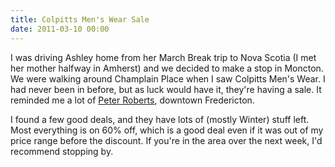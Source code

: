 ```yaml
---
title: Colpitts Men's Wear Sale
date: 2011-03-10 00:00
---
```


I was driving Ashley home from her March Break trip to Nova Scotia (I met her mother halfway in Amherst) and we decided to make a stop in Moncton. We were walking around Champlain Place when I saw Colpitts Men's Wear. I had never been in before, but as luck would have it, they're having a sale. It reminded me a lot of [Peter Roberts](http://www.peterrobertsformen.com/index.html), downtown Fredericton.

<!-- more -->

I found a few good deals, and they have lots of (mostly Winter) stuff left. Most everything is on 60% off, which is a good deal even if it was out of my price range before the discount. If you're in the area over the next week, I'd recommend stopping by.
